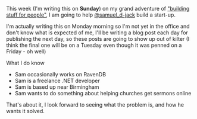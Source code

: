 This week (I'm writing this on **Sunday**) on my grand adventure of ["building stuff for people"](/entries/i-am-not-looking-for-a-job.html), I am going to help [@samuel_d-jack](http://twitter.com/samuel_d_jack) build a start-up.

I'm actually writing this on Monday morning so I'm not yet in the office and don't know what is expected of me, I'll be writing a blog post each day for publishing the next day, so these posts are going to show up out of kilter (I think the final one will be on a Tuesday even though it was penned on a Friday - oh well)

What I do know

- Sam occasionally works on RavenDB
- Sam is a freelance .NET developer
- Sam is based up near Birmingham
- Sam wants to do something about helping churches get sermons online

That's about it, I look forward to seeing what the problem is, and how he wants it solved.

